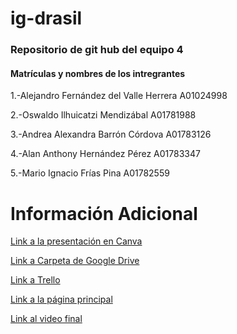 # ig-drasil

### Repositorio de git hub del equipo 4

#### Matrículas y nombres de los intregrantes

1.-Alejandro Fernández del Valle Herrera A01024998 

2.-Oswaldo Ilhuicatzi Mendizábal A01781988

3.-Andrea Alexandra Barrón Córdova A01783126

4.-Alan Anthony Hernández Pérez A01783347

5.-Mario Ignacio Frías Pina A01782559

# Información Adicional

[Link a la presentación en Canva](https://www.canva.com/design/DAFf2cwCfPs/fW2g8WvVpFw1t5SWsDyleQ/edit?utm_content=DAFf2cwCfPs&utm_campaign=designshare&utm_medium=link2&utm_source=sharebutton)

[Link a Carpeta de Google Drive](https://drive.google.com/drive/folders/1JlB9i8ggP32uPRWqMJf-arurpgSmGTnA?usp=share_link)

[Link a Trello](https://trello.com/b/hLOBSsiz/principal)

[Link a la página principal](https://fredhut.com/)

[Link al video final](https://youtu.be/52tSAUuKAnc)

